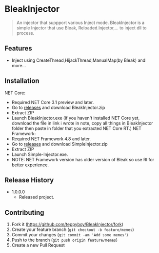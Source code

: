 # BleakInjector
> An injector that suppport various Inject mode.
BleakInjector is a simple Injector that use Bleak, Reloaded.Injector,... to inject dll to process.
## Features
- Inject using CreateThread,HijackThread,ManualMap(by Bleak) and more...
## Installation
NET Core:
+ Required NET Core 3.1 preview and later.
+ Go to [releases](https://github.com/teppyboy/BleakInjector/releases) and download BleakInjector.zip
+ Extract ZIP
+ Launch BleakInjector.exe (if you haven't installed NET Core yet, download the file in link i wrote in note, copy all things in BleakInjector folder then paste in folder that you extracted NET Core RT.)
NET Framework:
+ Required NET Framework 4.8 and later.
+ Go to [releases](https://github.com/teppyboy/BleakInjector/releases) and download SimpleInjector.zip
+ Extract ZIP
+ Launch Simple-Injector.exe.
+ NOTE: NET Framework version has older version of Bleak so use RI for better experience.

## Release History

* 1.0.0.0
    * Released project.

## Contributing

1. Fork it (<https://github.com/teppyboy/BleakInjector/fork>)
2. Create your feature branch (`git checkout -b feature/memes`)
3. Commit your changes (`git commit -am 'Add some memes'`)
4. Push to the branch (`git push origin feature/memes`)
5. Create a new Pull Request
